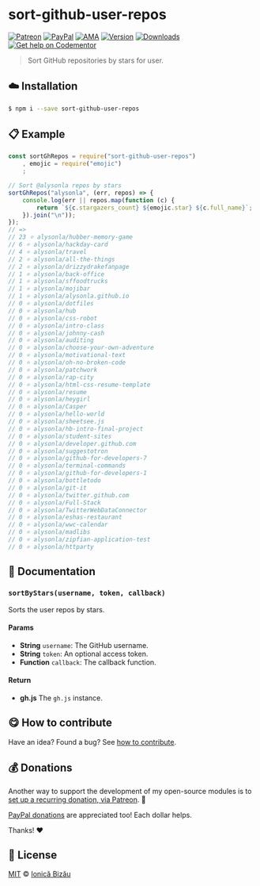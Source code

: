
# sort-github-user-repos

 [![Patreon](https://img.shields.io/badge/Support%20me%20on-Patreon-%23e6461a.svg)][paypal-donations] [![PayPal](https://img.shields.io/badge/%24-paypal-f39c12.svg)][paypal-donations] [![AMA](https://img.shields.io/badge/ask%20me-anything-1abc9c.svg)](https://github.com/IonicaBizau/ama) [![Version](https://img.shields.io/npm/v/sort-github-user-repos.svg)](https://www.npmjs.com/package/sort-github-user-repos) [![Downloads](https://img.shields.io/npm/dt/sort-github-user-repos.svg)](https://www.npmjs.com/package/sort-github-user-repos) [![Get help on Codementor](https://cdn.codementor.io/badges/get_help_github.svg)](https://www.codementor.io/johnnyb?utm_source=github&utm_medium=button&utm_term=johnnyb&utm_campaign=github)

> Sort GitHub repositories by stars for user.

## :cloud: Installation

```sh
$ npm i --save sort-github-user-repos
```


## :clipboard: Example



```js
const sortGhRepos = require("sort-github-user-repos")
    , emojic = require("emojic")
    ;

// Sort @alysonla repos by stars
sortGhRepos("alysonla", (err, repos) => {
    console.log(err || repos.map(function (c) {
        return `${c.stargazers_count} ${emojic.star} ${c.full_name}`;
    }).join("\n"));
});
// =>
// 23 ⭐ alysonla/hubber-memory-game
// 6 ⭐ alysonla/hackday-card
// 4 ⭐ alysonla/travel
// 2 ⭐ alysonla/all-the-things
// 2 ⭐ alysonla/drizzydrakefanpage
// 1 ⭐ alysonla/back-office
// 1 ⭐ alysonla/sffoodtrucks
// 1 ⭐ alysonla/mojibar
// 1 ⭐ alysonla/alysonla.github.io
// 0 ⭐ alysonla/dotfiles
// 0 ⭐ alysonla/hub
// 0 ⭐ alysonla/css-robot
// 0 ⭐ alysonla/intro-class
// 0 ⭐ alysonla/johnny-cash
// 0 ⭐ alysonla/auditing
// 0 ⭐ alysonla/choose-your-own-adventure
// 0 ⭐ alysonla/motivational-text
// 0 ⭐ alysonla/oh-no-broken-code
// 0 ⭐ alysonla/patchwork
// 0 ⭐ alysonla/rap-city
// 0 ⭐ alysonla/html-css-resume-template
// 0 ⭐ alysonla/resume
// 0 ⭐ alysonla/heygirl
// 0 ⭐ alysonla/Casper
// 0 ⭐ alysonla/hello-world
// 0 ⭐ alysonla/sheetsee.js
// 0 ⭐ alysonla/hb-intro-final-project
// 0 ⭐ alysonla/student-sites
// 0 ⭐ alysonla/developer.github.com
// 0 ⭐ alysonla/suggestotron
// 0 ⭐ alysonla/github-for-developers-7
// 0 ⭐ alysonla/terminal-commands
// 0 ⭐ alysonla/github-for-developers-1
// 0 ⭐ alysonla/bottletodo
// 0 ⭐ alysonla/git-it
// 0 ⭐ alysonla/twitter.github.com
// 0 ⭐ alysonla/Full-Stack
// 0 ⭐ alysonla/TwitterWebDataConnector
// 0 ⭐ alysonla/eshas-restaurant
// 0 ⭐ alysonla/wwc-calendar
// 0 ⭐ alysonla/madlibs
// 0 ⭐ alysonla/zipfian-application-test
// 0 ⭐ alysonla/httparty
```

## :memo: Documentation


### `sortByStars(username, token, callback)`
Sorts the user repos by stars.

#### Params
- **String** `username`: The GitHub username.
- **String** `token`: An optional access token.
- **Function** `callback`: The callback function.

#### Return
- **gh.js** The `gh.js` instance.



## :yum: How to contribute
Have an idea? Found a bug? See [how to contribute][contributing].

## :moneybag: Donations

Another way to support the development of my open-source modules is
to [set up a recurring donation, via Patreon][patreon]. :rocket:

[PayPal donations][paypal-donations] are appreciated too! Each dollar helps.

Thanks! :heart:


## :scroll: License

[MIT][license] © [Ionică Bizău][website]

[patreon]: https://www.patreon.com/ionicabizau
[paypal-donations]: https://www.paypal.com/cgi-bin/webscr?cmd=_s-xclick&hosted_button_id=RVXDDLKKLQRJW
[donate-now]: http://i.imgur.com/6cMbHOC.png

[license]: http://showalicense.com/?fullname=Ionic%C4%83%20Biz%C4%83u%20%3Cbizauionica%40gmail.com%3E%20(http%3A%2F%2Fionicabizau.net)&year=2014#license-mit
[website]: http://ionicabizau.net
[contributing]: /CONTRIBUTING.md
[docs]: /DOCUMENTATION.md
